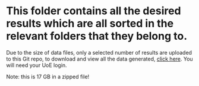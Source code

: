 # This folder contains all the desired results which are all sorted in the relevant folders that they belong to. 

Due to the size of data files, only a selected number of results are uploaded to this Git repo, to download and view all the data generated, [click here](https://uoe-my.sharepoint.com/:u:/g/personal/s1732775_ed_ac_uk/EZn9Vb2VxoxOont6QMtDSg0BNgIGWPrm_rcKl6ZrWCAIGw?e=N2TKmb). You will need your UoE login.

Note: this is 17 GB in a zipped file!